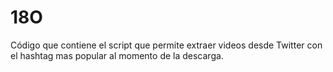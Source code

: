 # 18O
Código que contiene el script que permite extraer videos desde Twitter con el hashtag mas popular al momento de la descarga.
